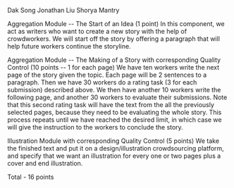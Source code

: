 Dak Song
Jonathan Liu
Shorya Mantry

Aggregation Module -- The Start of an Idea (1 point)
In this component, we act as writers who want to create a new story with the help of crowdworkers. We will start off the story by offering a paragraph that will help future workers continue the storyline. 

Aggregation Module -- The Making of a Story with corresponding Quality Control (10 points -- 1 for each page)
We have ten workers write the next page of the story given the topic. Each page will be 2 sentences to a paragraph. Then we have 30 workers do a rating task (3 for each submission) described above. We then have another 10 workers write the following page, and another 30 workers to evaluate their submissions. Note that this second rating task will have the text from the all the previously selected pages, because they need to be evaluating the whole story. This process repeats until we have reached the desired limit, in which case we will give the instruction to the workers to conclude the story. 

Illustration Module with corresponding Quality Control (5 points)
We take the finished text and put it on a design/illustration crowdsourcing platform, and specify that we want an illustration for every one or two pages plus a cover and end illustration. 

Total - 16 points

